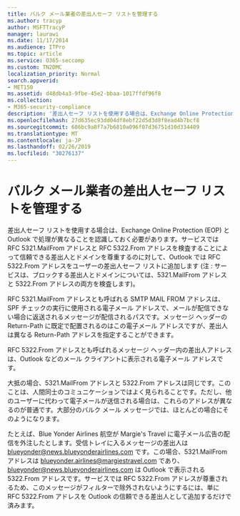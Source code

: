```yaml
---
title: バルク メール業者の差出人セーフ リストを管理する
ms.author: tracyp
author: MSFTTracyP
manager: laurawi
ms.date: 11/17/2014
ms.audience: ITPro
ms.topic: article
ms.service: O365-seccomp
ms.custom: TN2DMC
localization_priority: Normal
search.appverid:
- MET150
ms.assetid: d48db4a3-9fbe-45e2-bbaa-1017ffdf96f8
ms.collection:
- M365-security-compliance
description: '差出人セーフ リストを使用する場合は、Exchange Online Protection (EOP) と Outlook で処理が異なることを認識しておく必要があります。サービスでは RFC 5321.MailFrom アドレスと RFC 5322.From アドレスを検査することによって信頼できる差出人とドメインを尊重するのに対して、Outlook では RFC 5322.From アドレスをユーザーの差出人セーフ リストに追加します (注 : サービスは、ブロックする差出人とドメインについては、5321.MailFrom アドレスと 5322.From アドレスの両方を検査します)。'
ms.openlocfilehash: 27d635ec93dd04df8ebf22d5d3d8f8ead4b7bcf8
ms.sourcegitcommit: 686bc9a8f7a7b6810a096f07d36751d10d334409
ms.translationtype: MT
ms.contentlocale: ja-JP
ms.lasthandoff: 02/26/2019
ms.locfileid: "30276137"
---
```

# <a name="manage-safe-sender-lists-for-bulk-mailers"></a>バルク メール業者の差出人セーフ リストを管理する

差出人セーフ リストを使用する場合は、Exchange Online Protection (EOP) と Outlook で処理が異なることを認識しておく必要があります。サービスでは RFC 5321.MailFrom アドレスと RFC 5322.From アドレスを検査することによって信頼できる差出人とドメインを尊重するのに対して、Outlook では RFC 5322.From アドレスをユーザーの差出人セーフ リストに追加します (注 : サービスは、ブロックする差出人とドメインについては、5321.MailFrom アドレスと 5322.From アドレスの両方を検査します)。
  
RFC 5321.MailFrom アドレスとも呼ばれる SMTP MAIL FROM アドレスは、SPF チェックの実行に使用される電子メール アドレスで、メールが配信できない場合に返送されるメッセージが配信されるパスです。メッセージ ヘッダーの Return-Path に既定で配置されるのはこの電子メール アドレスですが、差出人は異なる Return-Path アドレスを指定することができます。
  
RFC 5322.From アドレスとも呼ばれるメッセージ ヘッダー内の差出人アドレスは、Outlook などのメール クライアントに表示される電子メール アドレスです。
  
大抵の場合、5321.MailFrom アドレスと 5322.From アドレスは同じです。このことは、人間同士のコミュニケーションではよく見られることです。ただし、他のユーザーに代わって電子メールが送信される場合は、これらのアドレスが異なるのが普通です。大部分のバルク メール メッセージでは、ほとんどの場合にそのようになります。
  
たとえば、Blue Yonder Airlines 航空が Margie's Travel に電子メール広告の配信を外注したとします。受信トレイに入るメッセージの差出人は blueyonder@news.blueyonderairlines.com です。この場合、5321.MailFrom アドレスは blueyonder.airlines@margiestravel.com であり、blueyonder@news.blueyonderairlines.com は Outlook で表示される 5322.From アドレスです。サービスでは RFC 5322.From アドレスが尊重されるため、このメッセージがフィルターで除外されないようにするには、単に RFC 5322.From アドレスを Outlook の信頼できる差出人として追加するだけで済みます。
  

